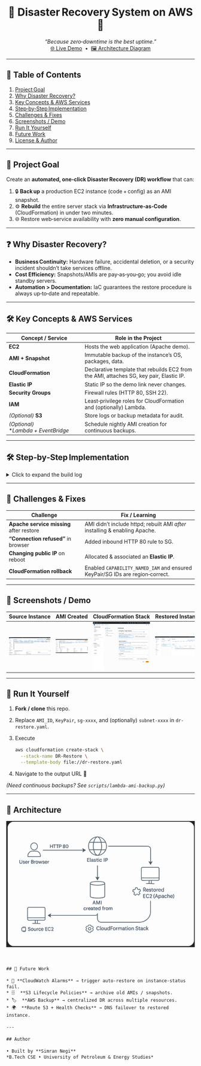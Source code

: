 <!--
###############################################################
#            DISASTER RECOVERY SYSTEM ON AWS – README          #
###############################################################
-->

<h1 align="center">🚨  Disaster Recovery System on AWS  🚨</h1>
<p align="center">
  <i>“Because zero‑downtime is the best uptime.”</i><br>
  <a href="http://3.214.81.126/" target="_blank">🌐&nbsp;Live Demo</a>  •  <a href="#-architecture">🖼 Architecture Diagram</a>
</p>

---

## 📑 Table&nbsp;of&nbsp;Contents
1. [Project Goal](#-project-goal)
2. [Why Disaster Recovery?](#-why-disaster-recovery)
3. [Key Concepts & AWS Services](#-key-concepts--aws-services)
4. [Step‑by‑Step Implementation](#-step-by-step-implementation)
5. [Challenges & Fixes](#-challenges--fixes)
6. [Screenshots / Demo](#-screenshots--demo)
7. [Run It Yourself](#-run-it-yourself)
8. [Future Work](#-future-work)
9. [License & Author](#-license--author)

---

## 🎯 Project Goal
Create an **automated, one‑click Disaster Recovery (DR) workflow** that can:
1. 🔒 **Back up** a production EC2 instance (code + config) as an AMI snapshot.  
2. ⚙️ **Rebuild** the entire server stack via **Infrastructure‑as‑Code** (CloudFormation) in under two minutes.  
3. 🌐 Restore web‑service availability with **zero manual configuration**.

---

## ❓ Why Disaster Recovery?
- **Business Continuity:** Hardware failure, accidental deletion, or a security incident shouldn’t take services offline.
- **Cost Efficiency:** Snapshots/AMIs are pay‑as‑you‑go; you avoid idle standby servers.
- **Automation > Documentation:** IaC guarantees the restore procedure is always up‑to‑date and repeatable.

---

## 🛠 Key Concepts & AWS Services
| Concept / Service | Role in the Project |
|-------------------|---------------------|
| **EC2**           | Hosts the web application (Apache demo). |
| **AMI + Snapshot**| Immutable backup of the instance’s OS, packages, data. |
| **CloudFormation**| Declarative template that rebuilds EC2 from the AMI, attaches SG, key pair, Elastic IP. |
| **Elastic IP**    | Static IP so the demo link never changes. |
| **Security Groups**| Firewall rules (HTTP 80, SSH 22). |
| **IAM**           | Least‑privilege roles for CloudFormation and (optionally) Lambda. |
| *(Optional)* **S3** | Store logs or backup metadata for audit. |
| *(Optional)* **Lambda + EventBridge* | Schedule nightly AMI creation for continuous backups. |

---

## 🛠️ Step‑by‑Step Implementation
<details>
<summary>Click to expand the build log</summary>

### 1. Launch & Configure Source EC2
```bash
# Amazon Linux 2023
sudo yum update -y
sudo yum install httpd -y
echo "Hello from DR Source Instance 🎉" | sudo tee /var/www/html/index.html
sudo systemctl enable --now httpd
````

### 2. Create a Gold AMI

EC2 Console → *Actions › Image › Create Image* → Name `dr-backup-<date>` → wait till **AMI\_ID** is `available`.

### 3. Write `dr-restore.yaml`

```yaml
Resources:
  RestoredInstance:
    Type: AWS::EC2::Instance
    Properties:
      ImageId: ami-xxxxxxxxxxxx   # <-- AMI_ID
      InstanceType: t3.micro
      KeyName: KeyPair
      SecurityGroupIds: [sg-xxxxxxxxxxxx]
      Tags: [{Key: Name, Value: RestoredInstance}]
Outputs:
  URL: {Value: !Sub "http://${RestoredInstance.PublicIp}"}
```

### 4. One‑Click Restore

```bash
aws cloudformation create-stack \
  --stack-name DR-Restore \
  --template-body file://dr-restore.yaml
```

### 5. Verify

Visit `http://<Restored_Public_IP>` → should render **Hello from DR Source Instance 🎉**
Terminate the source instance to simulate a disaster; the restored one carries on serving traffic.

</details>

---

## 🐉 Challenges & Fixes

| Challenge                                | Fix / Learning                                                                |
| ---------------------------------------- | ----------------------------------------------------------------------------- |
| **Apache service missing** after restore | AMI didn’t include httpd; rebuilt AMI *after* installing & enabling Apache.   |
| **“Connection refused”** in browser      | Added inbound HTTP 80 rule to SG.                                             |
| **Changing public IP** on reboot         | Allocated & associated an **Elastic IP**.                                     |
| **CloudFormation rollback**              | Enabled `CAPABILITY_NAMED_IAM` and ensured KeyPair/SG IDs are region‑correct. |

---

## 📸 Screenshots / Demo

|         Source Instance         |        AMI Created       |   CloudFormation Stack   |         Restored Instance         |        Web Output        |
| :-----------------------------: | :----------------------: | :----------------------: | :-------------------------------: | :----------------------: |
| ![](Screenshots/EC2-Instances.png) | ![](Screenshots/AMI.png) | ![](Screenshots/Create-Stack.png) | ![](Screenshots/DR-Restore-Stack-CreateComplete.png) | ![](Screenshots/Output.png) |

---

## 🔄 Run It Yourself

1. **Fork / clone** this repo.
2. Replace `AMI_ID`, `KeyPair`, `sg-xxxx`, and (optionally) `subnet-xxxx` in `dr-restore.yaml`.
3. Execute

   ```bash
   aws cloudformation create-stack \
     --stack-name DR-Restore \
     --template-body file://dr-restore.yaml
   ```
4. Navigate to the output URL 📎

*(Need continuous backups?  See `scripts/lambda-ami-backup.py`)*

---

## 🧭 Architecture

<a id="-architecture"></a>
![](Screenshots/Architecture.png)

```


## 🚀 Future Work

* 🔔 **CloudWatch Alarms** → trigger auto‑restore on instance‑status fail.
* 🗄  **S3 Lifecycle Policies** → archive old AMIs / snapshots.
* 🏷  **AWS Backup** → centralized DR across multiple resources.
* 🌍  **Route 53 + Health Checks** → DNS failover to restored instance.

---

## Author

• Built by **Simran Negi**
*B.Tech CSE • University of Petroleum & Energy Studies*


```

```
